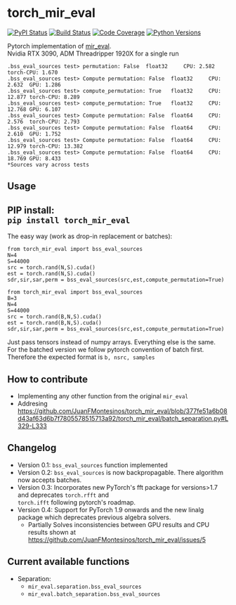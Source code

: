 # torch_mir_eval


[![PyPI Status](https://badge.fury.io/py/torch-mir-eval.svg)](https://badge.fury.io/py/torch-mir-eval)
[![Build Status](https://github.com/JuanFMontesinos/torch_mir_eval/workflows/CI/badge.svg)](https://github.com/JuanFMontesinos/torch_mir_eval)
[![Code Coverage](https://codecov.io/gh/JuanFMontesinos/torch_mir_eval/branch/main/graph/badge.svg)](https://codecov.io/gh/JuanFMontesinos/torch_mir_eval)
[![Python Versions](https://img.shields.io/pypi/pyversions/asteroid.svg)](https://pypi.org/project/asteroid/)


Pytorch implementation of [mir_eval](https://craffel.github.io/mir_eval/).  
Nvidia RTX 3090, ADM Threadripper 1920X for a single run




```
.bss_eval_sources test>	permutation: False	float32 	CPU: 2.582	torch-CPU: 1.670
.bss_eval_sources test>	Compute permutation: False	float32 	CPU: 2.632	GPU: 1.286
.bss_eval_sources test>	compute_permutation: True	float32 	CPU: 12.877	torch-CPU: 8.289
.bss_eval_sources test>	compute_permutation: True	float32 	CPU: 12.768	GPU: 6.107
.bss_eval_sources test>	Compute permutation: False	float64 	CPU: 2.576	torch-CPU: 2.793
.bss_eval_sources test>	Compute permutation: False	float64 	CPU: 2.610	GPU: 1.752
.bss_eval_sources test>	Compute permutation: False	float64 	CPU: 12.979	torch-CPU: 13.382
.bss_eval_sources test>	Compute permutation: False	float64 	CPU: 18.769	GPU: 8.433
*Sources vary across tests  
```
## Usage
PIP install:  
`pip install torch_mir_eval`  
----------------
The easy way (work as drop-in replacement or batches):
```
from torch_mir_eval import bss_eval_sources
N=4
S=44000
src = torch.rand(N,S).cuda()
est = torch.rand(N,S).cuda()
sdr,sir,sar,perm = bss_eval_sources(src,est,compute_permutation=True)
```
```
from torch_mir_eval import bss_eval_sources
B=3
N=4
S=44000
src = torch.rand(B,N,S).cuda()
est = torch.rand(B,N,S).cuda()
sdr,sir,sar,perm = bss_eval_sources(src,est,compute_permutation=True)
```
Just pass tensors instead of numpy arrays. Everything else is the same.  
For the batched version we follow pytorch convention of batch first.
Therefore the expected format is `b, nsrc, samples`

## How to contribute  
- Implementing any other function from the original `mir_eval`
- Addresing https://github.com/JuanFMontesinos/torch_mir_eval/blob/377fe51a6b08d43af63d6b7f7805578515713a92/torch_mir_eval/batch_separation.py#L329-L333
## Changelog  
- Version 0.1: `bss_eval_sources` function implemented  
- Version 0.2: `bss_eval_sources` is now backpropagable. There algorithm now accepts batches. 
- Version 0.3: Incorporates new PyTorch's fft package for versions>1.7 and deprecates `torch.rfft` and  
                `torch.ifft` following pytorch's roadmap.  
- Version 0.4: Support for PyTorch 1.9 onwards and the new linalg package which deprecates previous algebra solvers.      
    - Partially Solves inconsistencies between GPU results and CPU results shown at https://github.com/JuanFMontesinos/torch_mir_eval/issues/5   

## Current available functions  
* Separation: 
  - `mir_eval.separation.bss_eval_sources`
  - `mir_eval.batch_separation.bss_eval_sources`
